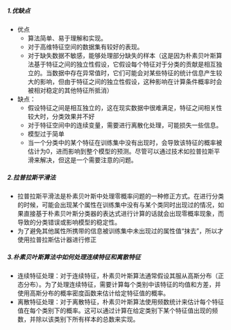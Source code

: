 ##### 1.优缺点
- 优点
	- 算法简单、易于理解和实现。
	- 对于高维特征空间的数据集有较好的表现。
	- 对于缺失数据不敏感，能够处理部分缺失的样本（这是因为朴素贝叶斯算法基于特征之间的独立性假设，它假设每个特征对于分类的贡献是相互独立的。当数据中存在异常值时，它们可能会对某些特征的统计信息产生较大的影响，但由于特征之间的独立性假设，这种影响在计算条件概率时会被相对稳定的其他特征所抵消）
- 缺点：
	- 假设特征之间是相互独立的，这在现实数据中很难满足，特征之间相关性较大时，分类效果并不好
	- 对于特征空间中的连续变量，需要进行离散化处理，可能损失一些信息。
	- 模型过于简单
	- 当一个分类中的某个特征在训练集中没有出现时，会导致该特征的概率被估计为0，进而影响到整个模型的预测。尽管可以通过技术如拉普拉斯平滑来解决，但这是一个需要注意的问题。
##### 2.拉普拉斯平滑法
- 拉普拉斯平滑法是朴素贝叶斯中处理零概率问题的一种修正方式。在进行分类的时候，可能会出现某个属性在训练集中没有与某个类同时出现过的情况，如果直接基于朴素贝叶斯分类器的表达式进行计算的话就会出现零概率现象，而导致的分类错误或影响模型的稳定性。
- 为了避免其他属性所携带的信息被训练集中未出现过的属性值“抹去”，所以才使用拉普拉斯估计器进行修正
##### 3.朴素贝叶斯算法中如何处理连续特征和离散特征
- 连续特征处理：对于连续特征，朴素贝叶斯算法通常假设其服从高斯分布（正态分布）。为了处理连续特征，需要计算每个类别中该特征的均值和方差，并使用高斯分布的概率密度函数来估计给定特征值的概率。
- 离散特征处理：对于离散特征，朴素贝叶斯算法使用频数统计来估计每个特征值在每个类别下的概率。这可以通过计算在给定类别下某个特征值出现的频数，并除以该类别下所有样本的总数来实现。
